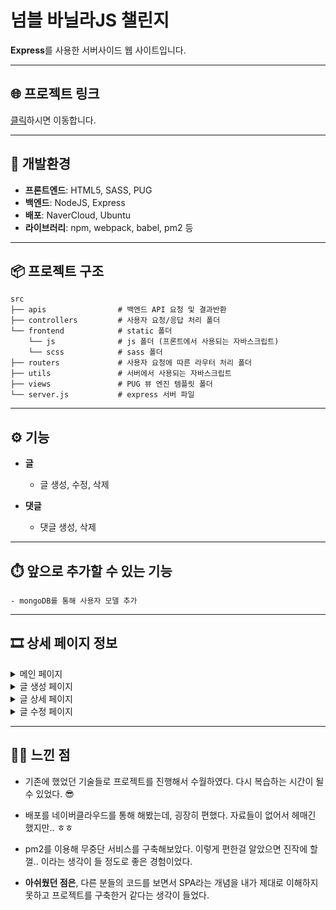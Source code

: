 # 넘블 바닐라JS 챌린지

**Express**를 사용한 서버사이드 웹 사이트입니다.
<br>

---

## 🌐 프로젝트 링크

[클릭](http://175.45.201.161/)하시면 이동합니다.

---

## 🚀 개발환경

- **프론트엔드**: HTML5, SASS, PUG
- **백엔드**: NodeJS, Express
- **배포**: NaverCloud, Ubuntu
- **라이브러리**: npm, webpack, babel, pm2 등

---

## 📦 프로젝트 구조

    src
    ├── apis                # 백엔드 API 요청 및 결과반환
    ├── controllers         # 사용자 요청/응답 처리 폴더
    └── frontend            # static 폴더
        └── js              # js 폴더 (프론트에서 사용되는 자바스크립트)
        └── scss            # sass 폴더
    ├── routers             # 사용자 요청에 따른 라우터 처리 폴더
    ├── utils               # 서버에서 사용되는 자바스크립트
    ├── views               # PUG 뷰 엔진 템플릿 폴더
    └── server.js           # express 서버 파일

---

## ⚙️ 기능

- **글**

  - 글 생성, 수정, 삭제

- **댓글**

  - 댓글 생성, 삭제

---

## ⏱️ 앞으로 추가할 수 있는 기능

    - mongoDB를 통해 사용자 모델 추가

---

## 🎞 상세 페이지 정보

<details>
<summary> 메인 페이지 </summary>

> ![](https://velog.velcdn.com/images/wannabeing/post/51c886eb-698f-4f09-b383-a5ba1f48e302/image.png)

</details>
<details>
<summary> 글 생성 페이지 </summary>

> ![](https://velog.velcdn.com/images/wannabeing/post/79ea48d6-58db-4f92-be38-b323f6774677/image.png)

</details>
<details>
<summary> 글 상세 페이지 </summary>

> ![](https://velog.velcdn.com/images/wannabeing/post/9c3e1a26-8b8a-4d4f-bb03-a78380338a23/image.png)

</details>
<details>
<summary> 글 수정 페이지 </summary>

> ![](https://velog.velcdn.com/images/wannabeing/post/611dfce4-0985-4554-84a9-f2698ff6db15/image.png)

</details>

---

## 👩‍💻 느낀 점

- 기존에 했었던 기술들로 프로젝트를 진행해서 수월하였다. 다시 복습하는 시간이 될 수 있었다. 😎
- 배포를 네이버클라우드를 통해 해봤는데, 굉장히 편했다. 자료들이 없어서 헤매긴 했지만.. ㅎㅎ
- pm2를 이용해 무중단 서비스를 구축해보았다. 이렇게 편한걸 알았으면 진작에 할껄.. 이라는 생각이 들 정도로 좋은 경험이었다.

- **아쉬웠던 점은**, 다른 분들의 코드를 보면서 SPA라는 개념을 내가 제대로 이해하지 못하고 프로젝트를 구축한거 같다는 생각이 들었다.
